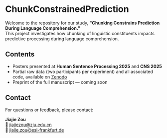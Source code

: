 # ChunkConstrainedPrediction

Welcome to the repository for our study, **"Chunking Constrains Prediction During Language Comprehension."**  
This project investigates how chunking of linguistic constituents impacts predictive processing during language comprehension.

## Contents
- Posters presented at **Human Sentence Processing 2025** and **CNS 2025**
- Partial raw data (two participants per experiment) and all associated code, available on [Zenodo](https://zenodo.org/records/15236117)
- Preprint of the full manuscript — coming soon

## Contact
For questions or feedback, please contact:

**Jiajie Zou**  
📧 jiajiezou@zju.edu.cn  
📧 jiajie.zou@esi-frankfurt.de
